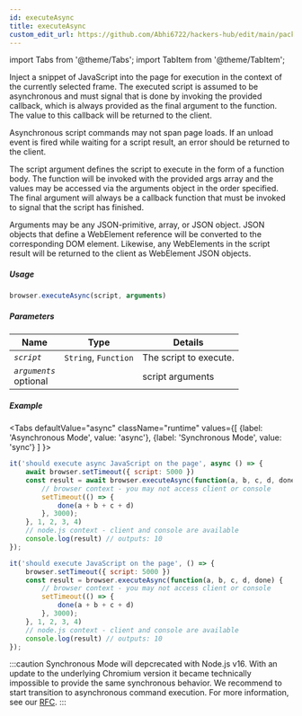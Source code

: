 ```yaml
---
id: executeAsync
title: executeAsync
custom_edit_url: https://github.com/Abhi6722/hackers-hub/edit/main/packages/webdriverio/src/commands/browser/executeAsync.ts
---
```


import Tabs from '@theme/Tabs';
import TabItem from '@theme/TabItem';

Inject a snippet of JavaScript into the page for execution in the context of the currently selected
frame. The executed script is assumed to be asynchronous and must signal that is done by invoking
the provided callback, which is always provided as the final argument to the function. The value
to this callback will be returned to the client.

Asynchronous script commands may not span page loads. If an unload event is fired while waiting
for a script result, an error should be returned to the client.

The script argument defines the script to execute in the form of a function body. The function will
be invoked with the provided args array and the values may be accessed via the arguments object
in the order specified. The final argument will always be a callback function that must be invoked
to signal that the script has finished.

Arguments may be any JSON-primitive, array, or JSON object. JSON objects that define a WebElement
reference will be converted to the corresponding DOM element. Likewise, any WebElements in the script
result will be returned to the client as WebElement JSON objects.

##### Usage

```js
browser.executeAsync(script, arguments)
```

##### Parameters

| Name | Type | Details |
| ---- | ---- | ------- |
| <code><var>script</var></code> | <code>String</code>, <code>Function</code> | The script to execute. |
| <code><var>arguments</var></code><br /><span class="label labelWarning">optional</span> |  | script arguments |

##### Example
<Tabs
defaultValue="async"
className="runtime"
values={[
{label: 'Asynchronous Mode', value: 'async'},
{label: 'Synchronous Mode', value: 'sync'}
]
}>
<TabItem value="async">

```js title="executeAsync.js"
it('should execute async JavaScript on the page', async () => {
    await browser.setTimeout({ script: 5000 })
    const result = await browser.executeAsync(function(a, b, c, d, done) {
        // browser context - you may not access client or console
        setTimeout(() => {
            done(a + b + c + d)
        }, 3000);
    }, 1, 2, 3, 4)
    // node.js context - client and console are available
    console.log(result) // outputs: 10
});
```

</TabItem>
<TabItem value="sync">

```js title="executeAsync.js"
it('should execute JavaScript on the page', () => {
    browser.setTimeout({ script: 5000 })
    const result = browser.executeAsync(function(a, b, c, d, done) {
        // browser context - you may not access client or console
        setTimeout(() => {
            done(a + b + c + d)
        }, 3000);
    }, 1, 2, 3, 4)
    // node.js context - client and console are available
    console.log(result) // outputs: 10
});
```

:::caution
Synchronous Mode will depcrecated with Node.js v16. With an update to the
underlying Chromium version it became technically impossible to provide the
same synchronous behavior. We recommend to start transition to asynchronous
command execution. For more information, see our <a href="https://github.com/webdriverio/webdriverio/discussions/6702">RFC</a>.
:::
</TabItem>
</Tabs>

